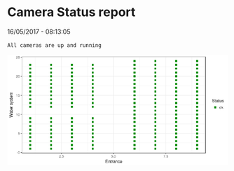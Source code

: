 Camera Status report
================
16/05/2017 - 08:13:05

    All cameras are up and running

![](camreport_files/figure-markdown_github/unnamed-chunk-2-1.png)
